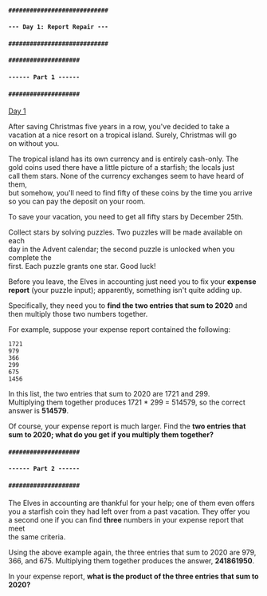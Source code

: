 
#### `############################`
#### `--- Day 1: Report Repair ---`
#### `############################`

#### `####################`
#### `------ Part 1 ------`
#### `####################`

[Day 1](https://adventofcode.com/2020/day/1)

After saving Christmas five years in a row, you've decided to take a<br>
vacation at a nice resort on a tropical island. Surely, Christmas will go<br>
on without you.<br>

The tropical island has its own currency and is entirely cash-only. The<br>
gold coins used there have a little picture of a starfish; the locals just<br>
call them stars. None of the currency exchanges seem to have heard of them,<br>
but somehow, you'll need to find fifty of these coins by the time you arrive<br>
so you can pay the deposit on your room.<br>

To save your vacation, you need to get all fifty stars by December 25th.<br>

Collect stars by solving puzzles. Two puzzles will be made available on each<br>
day in the Advent calendar; the second puzzle is unlocked when you complete the<br>
first. Each puzzle grants one star. Good luck!<br>

Before you leave, the Elves in accounting just need you to fix your **expense**<br>
**report** (your puzzle input); apparently, something isn't quite adding up.<br>

Specifically, they need you to **find the two entries that sum to 2020** and<br>
then multiply those two numbers together.<br>

For example, suppose your expense report contained the following:<br>

    1721
    979
    366
    299
    675
    1456

In this list, the two entries that sum to 2020 are 1721 and 299.<br>
Multiplying them together produces 1721 * 299 = 514579, so the correct<br>
answer is **514579**.<br>

Of course, your expense report is much larger. Find the **two entries that**<br>
**sum to 2020; what do you get if you multiply them together?**

#### `####################`
#### `------ Part 2 ------`
#### `####################`

The Elves in accounting are thankful for your help; one of them even offers<br>
you a starfish coin they had left over from a past vacation. They offer you<br>
a second one if you can find **three** numbers in your expense report that meet<br>
the same criteria.<br>

Using the above example again, the three entries that sum to 2020 are 979,<br>
366, and 675. Multiplying them together produces the answer, **241861950**.

In your expense report, **what is the product of the three entries that sum to 2020?**